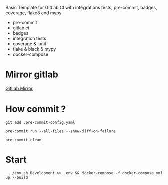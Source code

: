 Basic Template for GitLab CI with integrations tests, pre-commit, badges, coverage, flake8 and mypy

* pre-commit
* gitlab ci
* badges
* integration tests
* coverage & junit
* flake & black & mypy
* docker-compose

Mirror gitlab
==================
[GitLab Mirror](https://gitlab.com/GavrilovStepan01/AwesomeGitLab)

How commit ?
==

```shell
git add .pre-commit-config.yaml
```

```shell
pre-commit run --all-files --show-diff-on-failure
```

```shell
pre-commit clean
```

Start
==

```shell
  ./env.sh Development >> .env && docker-compose -f docker-compose.yml up --build

```

